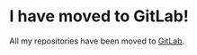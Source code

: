 # I have moved to GitLab! #

All my repositories have been moved to [GitLab](https://gitlab.com/zisi/robot-manipulator-structural).
